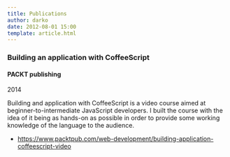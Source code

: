 ```yaml
---
title: Publications
author: darko
date: 2012-08-01 15:00
template: article.html
---
```


### Building an application with CoffeeScript
#### PACKT publishing
2014

Building and application with CoffeeScript is a video course aimed at beginner-to-intermediate JavaScript developers. I built the course with the idea of it being as hands-on as possible in order to provide some working knowledge of the language to the audience.

- https://www.packtpub.com/web-development/building-application-coffeescript-video
